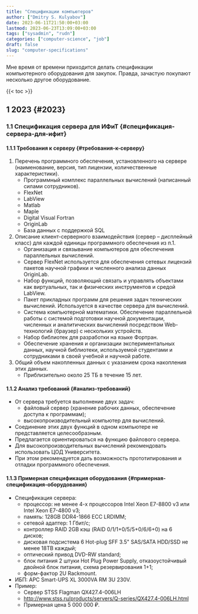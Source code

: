 ```yaml
---
title: "Спецификации компьютеров"
author: ["Dmitry S. Kulyabov"]
date: 2023-06-11T21:50:00+03:00
lastmod: 2023-06-23T13:09:00+03:00
tags: ["sysadmin", "rudn"]
categories: ["computer-science", "job"]
draft: false
slug: "computer-specifications"
---
```


Мне время от времени приходится делать спецификации компьютерного оборудования для закупок. Правда, зачастую покупают несколько другое оборудование.

<!--more-->

{{< toc >}}


## <span class="section-num">1</span> 2023 {#2023}


### <span class="section-num">1.1</span> Спецификация сервера для ИФиТ {#спецификация-сервера-для-ифит}


#### <span class="section-num">1.1.1</span> Требования к серверу {#требования-к-серверу}

1.  Перечень программного обеспечения, установленного на сервере (наименование, версия, тип лицензии, количественные характеристики).
    -   Программный комплекс параллельных вычислений (написанный силами сотрудников).
    -   FlexNet
    -   LabView
    -   Matlab
    -   Maple
    -   Digital Visual Fortran
    -   OriginLab
    -   База данных с поддержкой SQL
2.  Описание клиент-серверного взаимодействия (сервер – дисплейный класс) для каждой единицы программного обеспечения из п.1.
    -   Организация и связывание компьютеров для обеспечения параллельных вычислений.
    -   Сервер FlexNet используется для обеспечения сетевых лицензий пакетов научной графики и численного анализа данных OriginLab.
    -   Набор функций, позволяющий связать и управлять объектами как виртуальных, так и физических инструментов и средой LabView.
    -   Пакет прикладных программ для решения задач технических вычислений. Используется в качестве сервера для вычислений.
    -   Система компьютерной математики. Обеспечение параллельной работы с системой подготовки научной документации, численных и аналитических вычислений посредством Web-технологий (браузер) с нескольких устройств.
    -   Набор библиотек для разработки на языке Фортран.
    -   Обеспечение хранения и организации экспериментальных данных, научной библиотеки, используемой студентами и сотрудниками в своей учебной и научной работе.
3.  Общий объем накопленных данных с указанием срока накопления этих данных.
    -   Приблизительно около 25 ТБ в течение 15 лет.


#### <span class="section-num">1.1.2</span> Анализ требований {#анализ-требований}

-   От сервера требуется выполнение двух задач:
    -   файловый сервер (хранение рабочих данных, обеспечение доступа к программам);
    -   высокопроизводительный компьютер для вычислений.
-   Соединение этих двух функций в одном компьютере не представляется целесообразным.
-   Предлагается ориентироваться на функцию файлового сервера.
-   Для высокопроизводительных вычислений рекомендовать использовать ЦОД Университета.
-   При этом рекомендуется дать возможность прототипирования и отладки программного обеспечения.


#### <span class="section-num">1.1.3</span> Примерная спецификация оборудования {#примерная-спецификация-оборудования}

-   Спецификация сервера:
    -   процессор: не менее 4-х процессоров Intel Xeon E7-8800 v3 или Intel Xeon E7-4800 v3;
    -   память: 128GB DDR4-1866 ECC LRDIMM;
    -   сетевой адаптер: 1 Гбит/с;
    -   контроллер RAID 2GB кэш (RAID 0/1/1+0/5/5+0/6/6+0) на 6 дисков;
    -   дисковая подсистема 6 Hot-plug SFF 3.5" SAS/SATA HDD/SSD не менее 18TB каждый;
    -   оптический привод DVD-RW standard;
    -   блок питания 2 штуки Hot Plug Power Supply, отказоустойчивый двойной блок питания, схема резервирования 1+1;
    -   форм-фактор 2U Rackmount.
-   ИБП: APC Smart-UPS XL 3000VA RM 3U 230V.
-   Пример:
    -   Сервер STSS Flagman QX427.4-006LH
    -   <http://www.stss.ru/products/servers/Q-series/QX427.4-006LH.html>
    -   Примерная цена 5 000 000 ₽.
